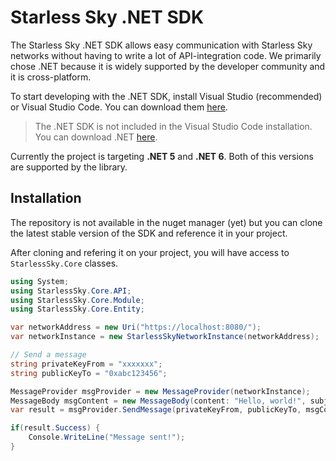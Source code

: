 # Starless Sky .NET SDK

The Starless Sky .NET SDK allows easy communication with Starless Sky networks without having to write a lot of API-integration code. We primarily chose .NET because it is widely supported by the developer community and it is cross-platform.

To start developing with the .NET SDK, install Visual Studio (recommended) or Visual Studio Code. You can download them [here](https://visualstudio.microsoft.com/).

> The .NET SDK is not included in the Visual Studio Code installation. You can download .NET [here](https://dotnet.microsoft.com/en-us/download).

Currently the project is targeting **.NET 5** and **.NET 6**. Both of this versions are supported by the library.

## Installation

The repository is not available in the nuget manager (yet) but you can clone the latest stable version of the SDK and reference it in your project.

After cloning and refering it on your project, you will have access to `StarlessSky.Core` classes.

```csharp
using System;
using StarlessSky.Core.API;
using StarlessSky.Core.Module;
using StarlessSky.Core.Entity;

var networkAddress = new Uri("https://localhost:8080/");
var networkInstance = new StarlessSkyNetworkInstance(networkAddress);

// Send a message
string privateKeyFrom = "xxxxxxx";
string publicKeyTo = "0xabc123456";

MessageProvider msgProvider = new MessageProvider(networkInstance);
MessageBody msgContent = new MessageBody(content: "Hello, world!", subject: "Open this");
var result = msgProvider.SendMessage(privateKeyFrom, publicKeyTo, msgContent);

if(result.Success) {
    Console.WriteLine("Message sent!");
}
```